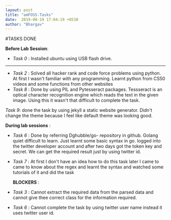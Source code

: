 ```yaml
---
layout: post
title: "amFOSS-Tasks"
date:  2019-08-19 17:04:19 +0530
author: "Bhargav"
---
```

#TASKS DONE

**Before Lab Session**:

 * *Task 0* :
  Installed ubuntu using USB flash drive.
  *******
* *Task 2* :
 Solved all hacker rank and code force problems using python. At first  I wasn't familiar with any programming. Learnt python from CS50 videos and some functions from other websites
* *Task 8* :
 Done by using PIL and Pytesseract packages. Tessseract is an optical  character recognition engine which reads the text in the given image. Using this it wasn't that difficult to complete the task.

 *Task 9*:
 done the task by using jekyll  a static website generator. Didn't change the theme because I feel like default theme was looking good.


  **During lab sessions** :

* *Task 6* :
  Done by referring Dghubble/go- repository in github. Golang quiet difficult to learn. Just learnt some basic syntax in go. logged into  the twitter developer account and after two days got the token key and secret. We can get the required result just by using twitter id.

* *Task 7* :
  At first I don't have an idea how to do this task later I came  to  came to  know about the regex and learnt the syntax and watched some tutorials of it and did the task

  **BLOCKERS** :

* *Task 3* :
  Cannot extract  the required data from the parsed data and cannot give thee correct class for the information required.
* *Task 6* :
  Cannot complete the task by using twitter user name instead it uses twitter  user id.
